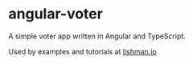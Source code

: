 # angular-voter

A simple voter app written in Angular and TypeScript.

Used by examples and tutorials at [lishman.io](http://lishman.io)
